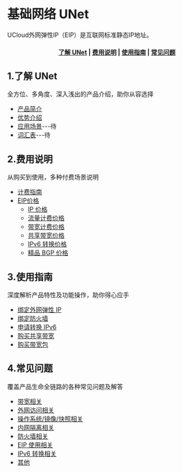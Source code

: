 # 基础网络 UNet

UCloud外网弹性IP（EIP）是互联网标准静态IP地址。

#### <center>[了解 UNet](#_1了解-UNet)   |   [费用说明](#_2费用说明)   |   [使用指南](#_3使用指南)   |   [常见问题](#_4常见问题)</center>   

## 1.了解 UNet

全方位、多角度、深入浅出的产品介绍，助你从容选择

* [产品简介](/uhost/introduction/concept)
* [优势介绍](/uhost/introduction/advantages)
* [应用场景](相对链接)---待
* [词汇表](_glossary.md)---待

## 2.费用说明         

从购买到使用，多种付费场景说明

* [计费指南](/uhost/buy/charge)
* [EIP价格](/uhost/price)
  * [IP 价格](相关地址)
  * [流量计费价格](相关地址)
  * [带宽计费价格](相关地址)
  * [共享带宽价格](相关地址)
  * [IPv6 转换价格](相关地址)
  * [精品 BGP 价格](相关地址)

## 3.使用指南

深度解析产品特性及功能操作，助你得心应手

* [绑定外网弹性 IP](/unet/eip/guide)
* [绑定防火墙](/unet/firewall/guide)
* [申请转换 IPv6](/unet/ipv6translation/guide)
* [购买共享带宽](/unet/share_bandwidth/guide)
* [购买带宽包](/unet/bandwidth_package/guide)

## 4.常见问题

覆盖产品生命全链路的各种常见问题及解答

* [带宽相关](相对链接)
* [外网访问相关](相对链接)
* [操作系统/镜像/快照相关](相对链接)
* [内网隔离相关](相对链接)
* [防火墙相关](相对链接)
* [EIP 使用相关](相对链接)
* [IPv6 转换相关](相对链接)
* [其他](相对链接)
